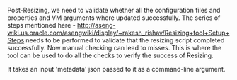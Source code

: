 

Post-Resizing, we need to validate whether all the configuration files and properties and VM arguments where updated successfully. The series of steps mentioned here - http://aseng-wiki.us.oracle.com/asengwiki/display/~rakesh_rishav/Resizing+tool+Setup+Steps needs to be performed to validate that the resizing script completed successfully. Now manual checking can lead to misses. This is where the tool can be used to do all the checks to verify the success of Resizing.

It takes an input 'metadata' json passed to it as a command-line argument.
